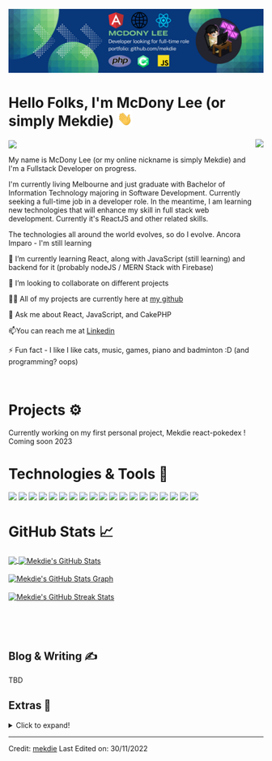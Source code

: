 [![Header](https://github.com/mekdie/mekdie/blob/main/linkedin-banner.png?raw=true "Header")](https://www.linkedin.com/in/mcdony-lee-angkasa-7a9b81187/)

<!-- <p align="center">
  <a href="https://rahulkarda.netlify.app" target="_blank">
    <img src="https://img.shields.io/static/v1?label=|&message=WEBSITE&color=ff&style=plastic&logo=realm&logo-color=white"/>
  </a>
  <a href="https://www.linkedin.com/in/rahulkarda2002/" target="_blank">
    <img src="https://img.shields.io/static/v1?label=|&message=LINKED-IN&color=cdf998&style=plastic&logo=linkedin&logo-color=white"/>
  </a>
  <a href="https://twitter.com/rahulkarda2002" target="_blank">
    <img src="https://img.shields.io/static/v1?label=|&message=TWITTER&color=d18014&style=plastic&logo=twitter&logo-color=white"/>
  </a>
  <a href="https://dev.to/rahulkarda" target="_blank">
      <img src="https://img.shields.io/static/v1?label=|&message=DEV-TO&color=cde928&style=plastic&logo=dev.to&logo-color=white"/>
  </a>
  <a href="resume.pdf" target="_blank" download="Resume.pdf">
      <img src="https://img.shields.io/static/v1?label=|&message=RESUME&color=24555f&style=plastic&logo=react&logo-color=white"/>
  </a>
</p> -->

# Hello Folks, I'm McDony Lee (or simply Mekdie) <img src="https://github.com/mekdie/mekdie/blob/main/wave.gif?raw=true" width="30">

 <!-- Profile views -->
 <img src="https://gpvc.arturio.dev/mekdie" align="center">
 <img src="https://c.tenor.com/GN73MKBawZYAAAAi/busy-cute.gif" align="right" height="300">
 
 <p align="left">My name is McDony Lee (or my online nickname is simply Mekdie) and I'm a Fullstack Developer on progress.
  
  I'm currently living Melbourne and just graduate with Bachelor of Information Technology majoring in Software Development. Currently seeking a full-time job in a developer role. In the meantime, I am learning new technologies that will enhance my skill in full stack web development. Currently it's ReactJS and other related skills.

The technologies all around the world evolves, so do I evolve. Ancora Imparo - I'm still learning

</p>

🌱 I’m currently learning React, along with JavaScript (still learning) and backend for it (probably nodeJS / MERN Stack with Firebase)

👯 I’m looking to collaborate on different projects

👨‍💻 All of my projects are currently here at [my github](https://github.com/mekdie)

👀 Ask me about React, JavaScript, and CakePHP

📫You can reach me at [Linkedin](https://www.linkedin.com/in/mcdony-lee-angkasa-7a9b81187/)

⚡ Fun fact - I like I like cats, music, games, piano and badminton :D (and programming? oops)

<br>

# Projects ⚙️

Currently working on my first personal project, Mekdie react-pokedex ! Coming soon 2023

# Technologies & Tools 🔧

![](https://img.shields.io/badge/Code-HTML5-informational?style=flat&logo=html5&logoColor=white&color=brightgreen)
![](https://img.shields.io/badge/Code-CSS3-informational?style=flat&logo=css3&logoColor=white&color=brightgreen)
![](https://img.shields.io/badge/Code-JavaScript-informational?style=flat&logo=javascript&logoColor=white&color=brightgreen)
![](https://img.shields.io/badge/Code-ReactJS-informational?style=flat&logo=react&logoColor=white&color=brightgreen)
![](https://img.shields.io/badge/Code-AngularJS-informational?style=flat&logo=angular&logoColor=white&color=brightgreen)
![](https://img.shields.io/badge/Code-NodeJS-informational?style=flat&logo=node.js&logoColor=white&color=brightgreen)
![](https://img.shields.io/badge/Code-Python-informational?style=flat&logo=python&logoColor=white&color=brightgreen)
![](https://img.shields.io/badge/Code-C#-informational?style=flat&logo=csharp&logoColor=white&color=brightgreen)
![](https://img.shields.io/badge/Code-PHP-informational?style=flat&logo=php&logoColor=white&color=brightgreen)
![](https://img.shields.io/badge/Code-CakePHP-informational?style=flat&logo=cakephp&logoColor=white&color=brightgreen)
![](https://img.shields.io/badge/Code-Express-informational?style=flat&logo=express&logoColor=white&color=brightgreen)
![](https://img.shields.io/badge/Code-Bootstrap-informational?style=flat&logo=bootstrap&logoColor=white&color=brightgreen)
![](https://img.shields.io/badge/Database-MongoDB-informational?style=flat&logo=mongodb&logoColor=white&color=brightgreen)
![](https://img.shields.io/badge/Database-MySQL-informational?style=flat&logo=mysql&logoColor=white&color=brightgreen)
![](https://img.shields.io/badge/Tool-Firebase-informational?style=flat&logo=firebase&logoColor=white&color=brightgreen)
![](https://img.shields.io/badge/Tools-Git-informational?style=flat&logo=git&logoColor=white&color=brightgreen)
![](https://img.shields.io/badge/Shell-Bash-informational?style=flat&logo=gnu-bash&logoColor=white&color=brightgreen)
![](https://img.shields.io/badge/OS-Windows-informational?style=flat&logo=windows&logoColor=white&color=brightgreen)
![](https://img.shields.io/badge/Editor-VSCode-informational?style=flat&logo=visualstudiocode&logoColor=white&color=brightgreen)
<br>

# GitHub Stats 📈

<a href="https://github.com/mekdie/mekdie">
  <img align="center" src="https://github-readme-stats.vercel.app/api/top-langs/?username=mekdie&hide=less&title_color=d13979&text_color=c9cacc&icon_color=2bbc8a&bg_color=1d1f21&langs_count=3" />
</a>

<a href="https://github.com/mekdie/mekdie">
  <img align="center" src="https://github-readme-stats.vercel.app/api?username=mekdie&count_private=true&show_icons=true&theme=radical&hide_border=true&custom_title=Mekdie%27s%20Github%20Stats" alt="Mekdie's GitHub Stats" />
</a>
<br><br>

<a href="https://github.com/mekdie/mekdie">
  <img align="center" src="https://github-profile-summary-cards.vercel.app/api/cards/profile-details?username=mekdie&theme=radical&hide_border=true)](https://github.com/mekdie" alt="Mekdie's GitHub Stats Graph"/>
</a>
<br><br>

<a href="https://github.com/mekdie/mekdie">
  <img align="center" src="https://github-readme-streak-stats.herokuapp.com/?user=mekdie&theme=dark" alt="Mekdie's GitHub Streak Stats"/>
</a>
<br><br>

<br><br>

## Blog & Writing &#x270d;

TBD

## Extras 📝

  <details>
  <summary>Click to expand!</summary>
  <br>
    <p>
<a href="https://github.com/mekdie?tab=followers">
    <img src="https://img.shields.io/github/followers/mekdie?label=Followers&logo=GitHub&style=for-the-badge" alt="GitHub Followers" />
  </a>
 </p>
 <br>
  <p>
  <img src="https://github-profile-trophy.vercel.app/?username=mekdie&theme=onedark&column=3&margin-w=15&margin-h=15" />
  </p>
  <br>
 <!-- <img src="https://metrics.lecoq.io/mekdie?template=classic&activity=1&followup=1&languages=1&lines=1&people=1&activity.limit=5&activity.days=14&activity.filter=all&activity.visibility=all&activity.timestamps=false&languages.colors=github&languages.threshold=0%25&people.limit=28&people.size=28&people.types=followers%2C%20following&people.identicons=true&people.shuffle=true&config.timezone=Asia%2FCalcutta&config.twemoji=true" alt="Detailed Github Stats"/>    -->
</details>

<!-- default README.md -->
<!-- ### Hi there, I'm McDony Lee (or simply Mekdie)👋 -->

<!--
**mekdie/mekdie** is a ✨ _special_ ✨ repository because its `README.md` (this file) appears on your GitHub profile.
-->

<!-- -   🔭 I’m currently working on my self-development skills!
-   🌱 I’m currently learning React along with JavaScript (Keep learning) and backend for it (Probably nodeJS / MERN Stack)
-   💬 Ask me about React and JavaScript
-   📫 How to reach me: https://www.linkedin.com/in/mcdony-lee-angkasa-7a9b81187/
-   😄 Pronouns: He/Him
-   ⚡ Fun fact: I like cats, music, games, piano, and badminton :D -->

---

Credit: [mekdie](https://github.com/mekdie)
Last Edited on: 30/11/2022
